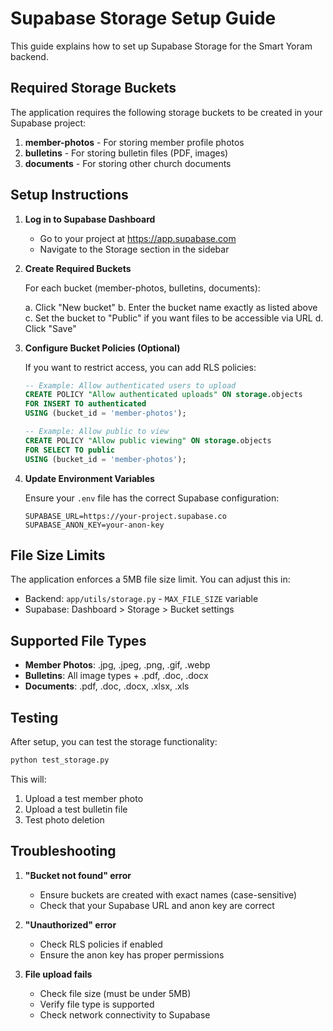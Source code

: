 # Supabase Storage Setup Guide

This guide explains how to set up Supabase Storage for the Smart Yoram backend.

## Required Storage Buckets

The application requires the following storage buckets to be created in your Supabase project:

1. **member-photos** - For storing member profile photos
2. **bulletins** - For storing bulletin files (PDF, images)
3. **documents** - For storing other church documents

## Setup Instructions

1. **Log in to Supabase Dashboard**
   - Go to your project at https://app.supabase.com
   - Navigate to the Storage section in the sidebar

2. **Create Required Buckets**
   
   For each bucket (member-photos, bulletins, documents):
   
   a. Click "New bucket"
   b. Enter the bucket name exactly as listed above
   c. Set the bucket to "Public" if you want files to be accessible via URL
   d. Click "Save"

3. **Configure Bucket Policies (Optional)**
   
   If you want to restrict access, you can add RLS policies:
   
   ```sql
   -- Example: Allow authenticated users to upload
   CREATE POLICY "Allow authenticated uploads" ON storage.objects
   FOR INSERT TO authenticated
   USING (bucket_id = 'member-photos');
   
   -- Example: Allow public to view
   CREATE POLICY "Allow public viewing" ON storage.objects
   FOR SELECT TO public
   USING (bucket_id = 'member-photos');
   ```

4. **Update Environment Variables**
   
   Ensure your `.env` file has the correct Supabase configuration:
   ```
   SUPABASE_URL=https://your-project.supabase.co
   SUPABASE_ANON_KEY=your-anon-key
   ```

## File Size Limits

The application enforces a 5MB file size limit. You can adjust this in:
- Backend: `app/utils/storage.py` - `MAX_FILE_SIZE` variable
- Supabase: Dashboard > Storage > Bucket settings

## Supported File Types

- **Member Photos**: .jpg, .jpeg, .png, .gif, .webp
- **Bulletins**: All image types + .pdf, .doc, .docx
- **Documents**: .pdf, .doc, .docx, .xlsx, .xls

## Testing

After setup, you can test the storage functionality:

```bash
python test_storage.py
```

This will:
1. Upload a test member photo
2. Upload a test bulletin file
3. Test photo deletion

## Troubleshooting

1. **"Bucket not found" error**
   - Ensure buckets are created with exact names (case-sensitive)
   - Check that your Supabase URL and anon key are correct

2. **"Unauthorized" error**
   - Check RLS policies if enabled
   - Ensure the anon key has proper permissions

3. **File upload fails**
   - Check file size (must be under 5MB)
   - Verify file type is supported
   - Check network connectivity to Supabase